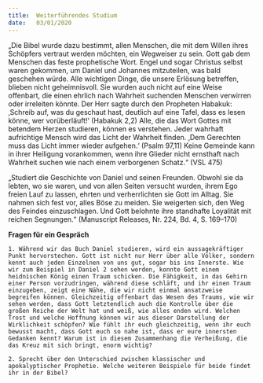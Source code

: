 ```yaml
---
title:  Weiterführendes Studium
date:   03/01/2020
---
```


„Die Bibel wurde dazu bestimmt, allen Menschen, die mit dem Willen ihres Schöpfers vertraut werden möchten, ein Wegweiser zu sein. Gott gab dem Menschen das feste prophetische Wort. Engel und sogar Christus selbst waren gekommen, um Daniel und Johannes mitzuteilen, was bald geschehen würde. Alle wichtigen Dinge, die unsere Erlösung betreffen, blieben nicht ­geheimnisvoll. Sie wurden auch nicht auf eine Weise offenbart, die einen ehrlich nach Wahrheit suchenden Menschen verwirren oder irreleiten könnte. Der Herr sagte durch den Propheten Habakuk: ‚Schreib auf, was du geschaut hast, deutlich auf eine Tafel, dass es lesen könne, wer vorüberläuft!‘ (Habakuk 2,2) Alle, die das Wort Gottes mit betendem Herzen studieren, können es verstehen. Jeder wahrhaft aufrichtige Mensch wird das Licht der Wahrheit finden. ‚Dem Gerechten muss das Licht immer wieder aufgehen.‘ (Psalm 97,11) Keine Gemeinde kann in ihrer Heiligung vorankommen, wenn ihre Glieder nicht ernsthaft nach Wahrheit suchen wie nach einem verborgenen Schatz.“ (VSL 475)

„Studiert die Geschichte von Daniel und seinen Freunden. Obwohl sie da lebten, wo sie waren, und von allen Seiten versucht wurden, ihrem Ego freien Lauf zu lassen, ehrten und verherrlichten sie Gott im Alltag. Sie nahmen sich fest vor, alles Böse zu meiden. Sie weigerten sich, den Weg des Feindes einzuschlagen. Und Gott belohnte ihre standhafte Loyalität mit reichen Segnungen.“ (Manuscript Releases, Nr. 224, Bd. 4, S. 169–170)

**Fragen für ein Gespräch**

`1. Während wir das Buch Daniel studieren, wird ein aussagekräftiger Punkt hervorstechen. Gott ist nicht nur Herr über alle Völker, sondern kennt auch jeden Einzelnen von uns gut, sogar bis ins Innerste. Wie wir zum Beispiel in Daniel 2 sehen werden, konnte Gott einem heidnischen König einen Traum schicken. Die Fähigkeit, in das Gehirn einer Person vorzudringen, während diese schläft, und ihr einen Traum einzugeben, zeigt eine Nähe, die wir nicht einmal ansatzweise begreifen können. Gleichzeitig offenbart das Wesen des Traums, wie wir sehen werden, dass Gott letztendlich auch die Kontrolle über die großen Reiche der Welt hat und weiß, wie alles enden wird. Welchen Trost und welche Hoffnung können wir aus dieser Darstellung der Wirklichkeit schöpfen? Wie fühlt ihr euch gleichzeitig, wenn ihr euch bewusst macht, dass Gott euch so nahe ist, dass er eure innersten Gedanken kennt? Warum ist in diesem Zusammenhang die Verheißung, die das Kreuz mit sich bringt, enorm wichtig?`

`2. Sprecht über den Unterschied zwischen klassischer und apokalyptischer Prophetie. Welche weiteren Beispiele für beide findet ihr in der Bibel?`